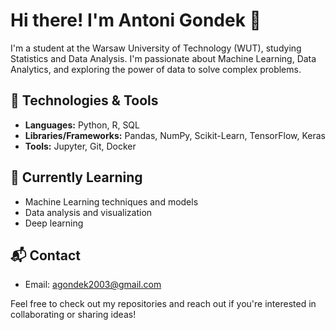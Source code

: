 # Hi there! I'm Antoni Gondek 👋

I'm a student at the Warsaw University of Technology (WUT), studying Statistics and Data Analysis. I'm passionate about Machine Learning, Data Analytics, and exploring the power of data to solve complex problems.

## 🔧 Technologies & Tools

- **Languages:** Python, R, SQL
- **Libraries/Frameworks:** Pandas, NumPy, Scikit-Learn, TensorFlow, Keras
- **Tools:** Jupyter, Git, Docker

## 🌱 Currently Learning

- Machine Learning techniques and models
- Data analysis and visualization
- Deep learning

## 📬 Contact

- Email: [agondek2003@gmail.com](mailto:agondek2003@gmail.com)

Feel free to check out my repositories and reach out if you're interested in collaborating or sharing ideas!
